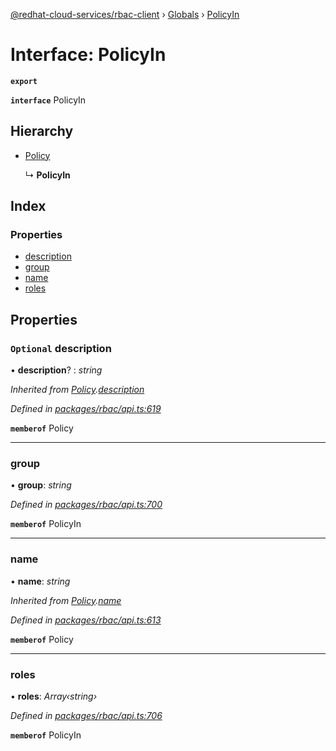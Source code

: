 [@redhat-cloud-services/rbac-client](../README.md) › [Globals](../globals.md) › [PolicyIn](policyin.md)

# Interface: PolicyIn

**`export`** 

**`interface`** PolicyIn

## Hierarchy

* [Policy](policy.md)

  ↳ **PolicyIn**

## Index

### Properties

* [description](policyin.md#optional-description)
* [group](policyin.md#group)
* [name](policyin.md#name)
* [roles](policyin.md#roles)

## Properties

### `Optional` description

• **description**? : *string*

*Inherited from [Policy](policy.md).[description](policy.md#optional-description)*

*Defined in [packages/rbac/api.ts:619](https://github.com/RedHatInsights/javascript-clients/blob/master/packages/rbac/api.ts#L619)*

**`memberof`** Policy

___

###  group

• **group**: *string*

*Defined in [packages/rbac/api.ts:700](https://github.com/RedHatInsights/javascript-clients/blob/master/packages/rbac/api.ts#L700)*

**`memberof`** PolicyIn

___

###  name

• **name**: *string*

*Inherited from [Policy](policy.md).[name](policy.md#name)*

*Defined in [packages/rbac/api.ts:613](https://github.com/RedHatInsights/javascript-clients/blob/master/packages/rbac/api.ts#L613)*

**`memberof`** Policy

___

###  roles

• **roles**: *Array‹string›*

*Defined in [packages/rbac/api.ts:706](https://github.com/RedHatInsights/javascript-clients/blob/master/packages/rbac/api.ts#L706)*

**`memberof`** PolicyIn
